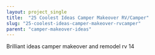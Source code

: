 ```yaml
---
layout: project_single
title:  "25 Coolest Ideas Camper Makeover RV/Camper"
slug: "25-coolest-ideas-camper-makeover-rvcamper"
parent: "camper-makeover-ideas"
---
```

Brilliant ideas camper makeover and remodel rv 14